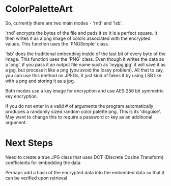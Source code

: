 # ColorPaletteArt

So, currently there are two main modes - 'rnd' and 'lsb'. 

'rnd' encrypts the bytes of the file and pads it so it is a perfect square. It then writes it as a png image of colors
associated with the encrypted values. This function uses the 'PNGSimple' class.

'lsb' does the traditional embedding inside of the last bit of every byte of the image. This function uses the 'PNG' class. 
Even though it writes the data as a 'png', if you pass it an output file name such as 'myjpg.jpg' it will save it as a jpg,
but process it like a png (you avoid the lossy problem). All that to say, you can use this method on JPEGs, it just kind of
fakes it by using LSB like with a png and storing it as a jpg. 

Both modes use a key image for encryption and use AES 256 bit symmetric key encryption. 

If you do not enter in a valid # of arguments the program automatically produces a randomly sized random color palette png. This is its 'disguise'. May want to change this to require a password or key as an additional argument.

# Next Steps

Need to create a true JPG class that uses DCT (Discrete Cosine Transform) coefficients for embedding the data

Perhaps add a hash of the encrypted data into the embedded data so that it can be verified upon retrieval
